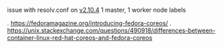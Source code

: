 issue with resolv.conf on [v2.10.4](https://github.com/kubernetes-sigs/kubespray/issues/2831)
1 master, 1 worker
node labels


. https://fedoramagazine.org/introducing-fedora-coreos/
. https://unix.stackexchange.com/questions/490918/differences-between-container-linux-red-hat-coreos-and-fedora-coreos
